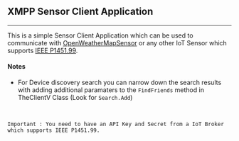 ## XMPP Sensor Client Application
<hr>

This is a simple Sensor Client Application which can be used to communicate with [OpenWeatherMapSensor](https://github.com/PeterWaher/OpenWeatherMapSensor) or any other IoT Sensor which supports [IEEE P1451.99](https://gitlab.com/IEEE-SA/XMPPI/IoT).

#### Notes
* For Device discovery search you can narrow down the search results with adding additional paramaters to the ```FindFriends``` method in TheClientV Class (Look for ```Search.Add```)

<br>

```Important : You need to have an API Key and Secret from a IoT Broker which supports IEEE P1451.99.```
